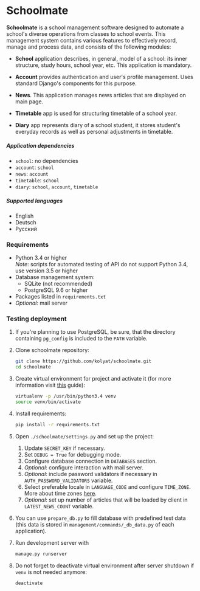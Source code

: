 # Schoolmate

**Schoolmate** is a school management software designed to automate a school's 
diverse operations from classes to school events. This management system 
contains various features to effectively record, manage and process data, and
consists of the following modules:

* **School** application describes, in general, model of a school: its inner 
structure, study hours, school year, etc. This application is mandatory.

* **Account** provides authentication and user's profile management. Uses
standard Django's components for this purpose.

* **News**. This application manages news articles that are displayed on main
page.

* **Timetable** app is used for structuring timetable of a school year.

* **Diary** app represents diary of a school student, it stores student's
everyday records as well as personal adjustments in timetable.

##### Application dependencies

* `school`: no dependencies
* `account`: `school`
* `news`: `account`
* `timetable`: `school`
* `diary`: `school`, `account`, `timetable`

##### Supported languages

* English
* Deutsch
* Русский

### Requirements

- Python 3.4 or higher<br>
  _Note_: scripts for automated testing of API do not support Python 3.4, 
          use version 3.5 or higher
- Database management system: 
    - SQLite (not recommended)
    - PostgreSQL 9.6 or higher
- Packages listed in `requirements.txt`
- _Optional:_ mail server

### Testing deployment

1. If you're planning to use PostgreSQL, be sure, that the directory containing
   `pg_config` is included to the `PATH` variable.

2. Clone schoolmate repository:
    ```bash
    git clone https://github.com/kolyat/schoolmate.git
    cd schoolmate
    ```

3. Create virtual environment for project and activate it (for more information
   visit [this](https://docs.python-guide.org/dev/virtualenvs/) guide):
    ```bash
    virtualenv -p /usr/bin/python3.4 venv
    source venv/bin/activate
    ```

4. Install requirements:
    ```bash
    pip install -r requirements.txt
    ```

5. Open `./schoolmate/settings.py` and set up the project:
   1. Update `SECRET_KEY` if necessary.
   2. Set `DEBUG = True` for debugging mode.
   3. Configure database connection in `DATABASES` section.
   4. _Optional_: configure interaction with mail server.
   5. _Optional_: include password validators if necessary in 
      `AUTH_PASSWORD_VALIDATORS` variable.
   6. Select preferable locale in `LANGUAGE_CODE` and configure `TIME_ZONE`.
      More about time zones 
      [here](https://en.wikipedia.org/wiki/List_of_tz_database_time_zones).
   7. _Optional_: set up number of articles that will be loaded by client in 
      `LATEST_NEWS_COUNT` variable.

6. You can use `prepare_db.py` to fill database with predefined test data (this
   data is stored in `management/commands/_db_data.py` of each application).

7. Run development server with
    ```bash
    manage.py runserver
    ```

8. Do not forget to deactivate virtual environment after server shutdown if
   `venv` is not needed anymore:
    ```bash
    deactivate
    ```
